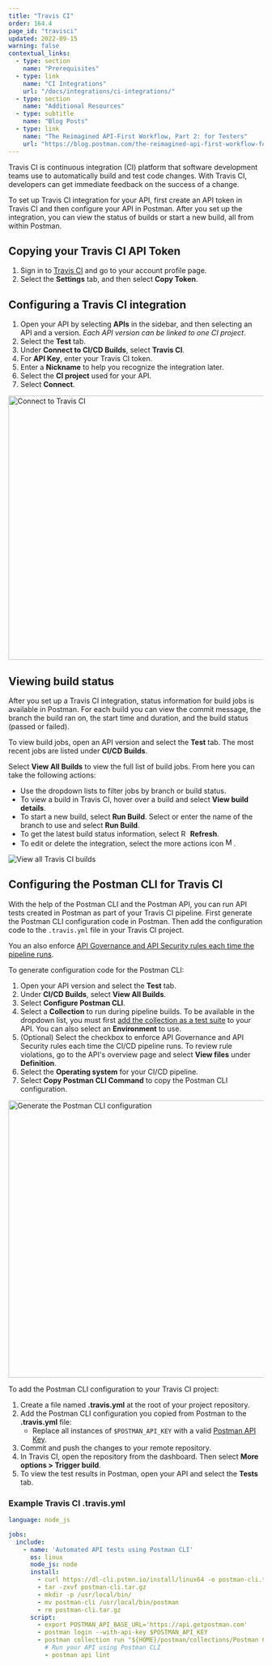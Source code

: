 ```yaml
---
title: "Travis CI"
order: 164.4
page_id: "travisci"
updated: 2022-09-15
warning: false
contextual_links:
  - type: section
    name: "Prerequisites"
  - type: link
    name: "CI Integrations"
    url: "/docs/integrations/ci-integrations/"
  - type: section
    name: "Additional Resources"
  - type: subtitle
    name: "Blog Posts"
  - type: link
    name: "The Reimagined API-First Workflow, Part 2: for Testers"
    url: "https://blog.postman.com/the-reimagined-api-first-workflow-for-testers/"
---
```


Travis CI is continuous integration (CI) platform that software development teams use to automatically build and test code changes. With Travis CI, developers can get immediate feedback on the success of a change.

To set up Travis CI integration for your API, first create an API token in Travis CI and then configure your API in Postman. After you set up the integration, you can view the status of builds or start a new build, all from within Postman.

## Copying your Travis CI API Token

1. Sign in to [Travis CI](https://app.travis-ci.com/account/preferences) and go to your account profile page.
1. Select the **Settings** tab, and then select **Copy Token**.

## Configuring a Travis CI integration

1. Open your API by selecting **APIs** in the sidebar, and then selecting an API and a version. *Each API version can be linked to one CI project*.
1. Select the **Test** tab.
1. Under **Connect to CI/CD Builds**, select **Travis CI**.
1. For **API Key**, enter your Travis CI token.
1. Enter a **Nickname** to help you recognize the integration later.
1. Select the **CI project** used for your API.
1. Select **Connect**.

<img alt="Connect to Travis CI" src="https://assets.postman.com/postman-docs/travis-ci-connect-project-v9-15.jpg" width="522px">

## Viewing build status

After you set up a Travis CI integration, status information for build jobs is available in Postman. For each build you can view the commit message, the branch the build ran on, the start time and duration, and the build status (passed or failed).

To view build jobs, open an API version and select the **Test** tab. The most recent jobs are listed under **CI/CD Builds**.

Select **View All Builds** to view the full list of build jobs. From here you can take the following actions:

* Use the dropdown lists to filter jobs by branch or build status.
* To view a build in Travis CI, hover over a build and select **View build details**.
* To start a new build, select **Run Build**. Select or enter the name of the branch to use and select **Run Build**.
* To get the latest build status information, select <img alt="Refresh icon" src="https://assets.postman.com/postman-docs/icon-refresh-v9-5.jpg#icon" width="14px"> **Refresh**.
* To edit or delete the integration, select the more actions icon <img alt="More actions icon" src="https://assets.postman.com/postman-docs/icon-more-actions-v9.jpg#icon" width="16px">.

<img alt="View all Travis CI builds" src="https://assets.postman.com/postman-docs/travis-ci-view-builds-v9-15.jpg">

## Configuring the Postman CLI for Travis CI

With the help of the Postman CLI and the Postman API, you can run API tests created in Postman as part of your Travis CI pipeline. First generate the Postman CLI configuration code in Postman. Then add the configuration code to the `.travis.yml` file in your Travis CI project.

You an also enforce [API Governance and API Security rules each time the pipeline runs](/docs/api-governance/api-definition/api-definition-warnings/#tracking-governance-and-security-rule-violations-in-cicd). <!-- TODO: this is a new URL, must validate before merging to develop -->

To generate configuration code for the Postman CLI:

1. Open your API version and select the **Test** tab.
1. Under **CI/CD Builds**, select **View All Builds**.
1. Select **Configure Postman CLI**.
1. Select a **Collection** to run during pipeline builds. To be available in the dropdown list, you must first [add the collection as a test suite](/docs/designing-and-developing-your-api/testing-an-api/#adding-tests) to your API. You can also select an **Environment** to use.
1. (Optional) Select the checkbox to enforce API Governance and API Security rules each time the CI/CD pipeline runs. To review rule violations, go to the API's overview page and select **View files** under **Definition**.
1. Select the **Operating system** for your CI/CD pipeline.
1. Select **Copy Postman CLI Command** to copy the Postman CLI configuration.

<img alt="Generate the Postman CLI configuration" src="https://assets.postman.com/postman-docs/v10/generate-postman-cli-v10-b.jpg" width="548px">

To add the Postman CLI configuration to your Travis CI project:

1. Create a file named **.travis.yml** at the root of your project repository.
1. Add the Postman CLI configuration you copied from Postman to the **.travis.yml** file:
    * Replace all instances of `$POSTMAN_API_KEY` with a valid [Postman API Key](/docs/developer/intro-api/#generating-a-postman-api-key).
1. Commit and push the changes to your remote repository.
1. In Travis CI, open the repository from the dashboard. Then select **More options > Trigger build**.
1. To view the test results in Postman, open your API and select the **Tests** tab.

### Example Travis CI .travis.yml

```yaml
language: node_js

jobs:
  include:
    - name: 'Automated API tests using Postman CLI'
      os: linux
      node_js: node
      install:
        - curl https://dl-cli.pstmn.io/install/linux64 -o postman-cli.tar.gz
        - tar -zxvf postman-cli.tar.gz
        - mkdir -p /usr/local/bin/
        - mv postman-cli /usr/local/bin/postman
        - rm postman-cli.tar.gz
      script:
        - export POSTMAN_API_BASE_URL='https://api.getpostman.com'
        - postman login --with-api-key $POSTMAN_API_KEY
        - postman collection run "${HOME}/postman/collections/Postman CLI Collection Test_4946945-3673316a-9a35-4b0d-a148-3566b490798d.json"
          # Run your API using Postman CLI
          - postman api lint
```

